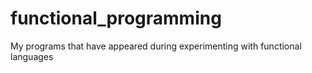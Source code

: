 functional_programming
======================

My programs that have appeared during experimenting with functional languages
